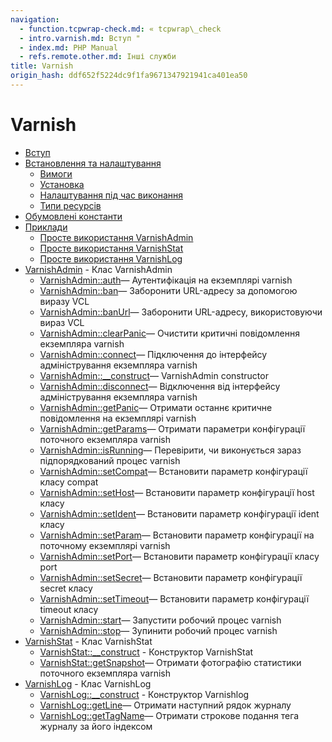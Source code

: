 ```yaml
---
navigation:
  - function.tcpwrap-check.md: « tcpwrap\_check
  - intro.varnish.md: Вступ "
  - index.md: PHP Manual
  - refs.remote.other.md: Інші служби
title: Varnish
origin_hash: ddf652f5224dc9f1fa9671347921941ca401ea50
---
```

# Varnish

-   [Вступ](intro.varnish.md)
-   [Встановлення та налаштування](varnish.setup.md)
    -   [Вимоги](varnish.requirements.md)
    -   [Установка](varnish.installation.md)
    -   [Налаштування під час виконання](varnish.configuration.md)
    -   [Типи ресурсів](varnish.resources.md)
-   [Обумовлені константи](varnish.constants.md)
-   [Приклади](varnish.examples.md)
    -   [Просте використання VarnishAdmin](varnish.example.admin.md)
    -   [Просте використання VarnishStat](varnish.example.stat.md)
    -   [Просте використання VarnishLog](varnish.example.log.md)
-   [VarnishAdmin](class.varnishadmin.md) \- Клас VarnishAdmin
    -   [VarnishAdmin::auth](varnishadmin.auth.md)— Аутентифікація на екземплярі varnish
    -   [VarnishAdmin::ban](varnishadmin.ban.md)— Заборонити URL-адресу за допомогою виразу VCL
    -   [VarnishAdmin::banUrl](varnishadmin.banurl.md)— Заборонити URL-адресу, використовуючи вираз VCL
    -   [VarnishAdmin::clearPanic](varnishadmin.clearpanic.md)— Очистити критичні повідомлення екземпляра varnish
    -   [VarnishAdmin::connect](varnishadmin.connect.md)— Підключення до інтерфейсу адміністрування екземпляра varnish
    -   [VarnishAdmin::\_\_construct](varnishadmin.construct.md)— VarnishAdmin constructor
    -   [VarnishAdmin::disconnect](varnishadmin.disconnect.md)— Відключення від інтерфейсу адміністрування екземпляра varnish
    -   [VarnishAdmin::getPanic](varnishadmin.getpanic.md)— Отримати останнє критичне повідомлення на екземплярі varnish
    -   [VarnishAdmin::getParams](varnishadmin.getparams.md)— Отримати параметри конфігурації поточного екземпляра varnish
    -   [VarnishAdmin::isRunning](varnishadmin.isrunning.md)— Перевірити, чи виконується зараз підпорядкований процес varnish
    -   [VarnishAdmin::setCompat](varnishadmin.setcompat.md)— Встановити параметр конфігурації класу compat
    -   [VarnishAdmin::setHost](varnishadmin.sethost.md)— Встановити параметр конфігурації host класу
    -   [VarnishAdmin::setIdent](varnishadmin.setident.md)— Встановити параметр конфігурації ident класу
    -   [VarnishAdmin::setParam](varnishadmin.setparam.md)— Встановити параметр конфігурації на поточному екземплярі varnish
    -   [VarnishAdmin::setPort](varnishadmin.setport.md)— Встановити параметр конфігурації класу port
    -   [VarnishAdmin::setSecret](varnishadmin.setsecret.md)— Встановити параметр конфігурації secret класу
    -   [VarnishAdmin::setTimeout](varnishadmin.settimeout.md)— Встановити параметр конфігурації timeout класу
    -   [VarnishAdmin::start](varnishadmin.start.md)— Запустити робочий процес varnish
    -   [VarnishAdmin::stop](varnishadmin.stop.md)— Зупинити робочий процес varnish
-   [VarnishStat](class.varnishstat.md) \- Клас VarnishStat
    -   [VarnishStat::\_\_construct](varnishstat.construct.md) \- Конструктор VarnishStat
    -   [VarnishStat::getSnapshot](varnishstat.getsnapshot.md)— Отримати фотографію статистики поточного екземпляра varnish
-   [VarnishLog](class.varnishlog.md) \- Клас VarnishLog
    -   [VarnishLog::\_\_construct](varnishlog.construct.md) \- Конструктор Varnishlog
    -   [VarnishLog::getLine](varnishlog.getline.md)— Отримати наступний рядок журналу
    -   [VarnishLog::getTagName](varnishlog.gettagname.md)— Отримати строкове подання тега журналу за його індексом
